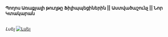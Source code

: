 **Պողոս Առաքյալի թուղթը Ֆիլիպպեցիներին || Աստվածաշունչ || Նոր Կտակարան**

\
_Լսել_
[![Լսել](https://steamuserimages-a.akamaihd.net/ugc/364031285151936384/CABEA5103DFCCC0F86EE38B0C40C8E0B55814C9B/?imw=512&imh=512&ima=fit&impolicy=Letterbox&imcolor=%23000000&letterbox=true)](https://www.youtube.com/watch?v=dQNc1kA7e2I&list=PLiqVN24ARkiU3mGKGQITLKdUf0RkjozAW&index=11)
